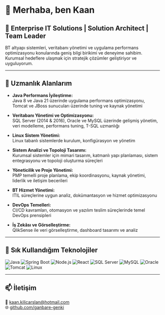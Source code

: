 # 👋 Merhaba, ben Kaan 

## 🎯 Enterprise IT Solutions | Solution Architect | Team Leader

BT altyapı sistemleri, veritabanı yönetimi ve uygulama performans optimizasyonu konularında geniş bilgi birikimi ve deneyime sahibim.  
Kurumsal hedeflere ulaşmak için stratejik çözümler geliştiriyor ve uyguluyorum.

---

## 💼 Uzmanlık Alanlarım

- **Java Performans İyileştirme:**  
  Java 8 ve Java 21 üzerinde uygulama performans optimizasyonu, Tomcat ve JBoss sunucuları üzerinde tuning ve kaynak yönetimi  

- **Veritabanı Yönetimi ve Optimizasyonu:**  
  SQL Server (2014 & 2016), Oracle ve MySQL üzerinde gelişmiş yönetim, veri modelleme, performans tuning, T-SQL uzmanlığı  

- **Linux Sistem Yönetimi:**  
  Linux tabanlı sistemlerde kurulum, konfigürasyon ve yönetim  

- **Sistem Analizi ve Topoloji Tasarımı:**  
  Kurumsal sistemler için mimari tasarım, katmanlı yapı planlaması, sistem entegrasyonu ve topoloji oluşturma süreçleri  

- **Yöneticilik ve Proje Yönetimi:**  
  PMP temelli proje planlama, ekip koordinasyonu, kaynak yönetimi, liderlik ve iletişim becerileri  

- **BT Hizmet Yönetimi:**  
  ITIL süreçlerine uygun analiz, dokümantasyon ve hizmet optimizasyonu  

- **DevOps Temelleri:**  
  CI/CD kavramları, otomasyon ve yazılım teslim süreçlerinde temel DevOps prensipleri  

- **İş Zekâsı ve Görselleştirme:**  
  QlikSense ile veri görselleştirme, dashboard tasarımı ve analiz  


---

## 🧰 Sık Kullandığım Teknolojiler

![Java](https://img.shields.io/badge/Java-ED8B00?style=flat-square&logo=java&logoColor=white)
![Spring Boot](https://img.shields.io/badge/Spring%20Boot-6DB33F?style=flat-square&logo=spring-boot&logoColor=white)
![Node.js](https://img.shields.io/badge/Node.js-339933?style=flat-square&logo=node-dot-js&logoColor=white)
![React](https://img.shields.io/badge/React-20232A?style=flat-square&logo=react&logoColor=61DAFB)
![SQL Server](https://img.shields.io/badge/SQL_Server-CC2927?style=flat-square&logo=microsoft-sql-server&logoColor=white)
![MySQL](https://img.shields.io/badge/MySQL-4479A1?style=flat-square&logo=mysql&logoColor=white)
![Oracle](https://img.shields.io/badge/Oracle-F80000?style=flat-square&logo=oracle&logoColor=white)
![Tomcat](https://img.shields.io/badge/Tomcat-F8DC75?style=flat-square&logo=apachetomcat&logoColor=black)
![Linux](https://img.shields.io/badge/Linux-FCC624?style=flat-square&logo=linux&logoColor=black)

---

## 📫 İletişim

📧 kaan.kilicarslan@hotmail.com  
🌐 [github.com/ganbare-genki](https://github.com/ganbare-genki)
